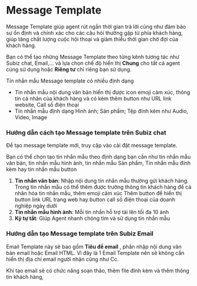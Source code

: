 # Message Template

Message Template giúp agent rút ngắn thời gian trả lời cũng như đảm bảo sự ổn định và chính xác cho các câu hỏi thường gặp từ phía khách hàng, giúp tăng chất lượng cuộc hội thoại và giảm thiểu thời gian chờ đợi của khách  hàng.

Bạn có thể tạo những Message Template theo từng kênh tương tác như Subiz chat, Email,... và lựa chọn chế độ hiển thị **Chung** cho tất cả agent cùng sử dụng hoặc **Riêng tư** chỉ riêng bạn sử dụng.

Tin nhắn mẫu Message template có nhiều định dạng

* Tin nhắn mẫu nội dung văn bản hiển thị được icon emoji cảm xúc, thông tin cá nhân của khách hàng và có kèm thêm button như URL link website, Call số điện thoại
* Tin nhắn mẫu định dạng Hình ảnh; Sản phẩm; Tệp đính kèm như Audio, Video, Image

### Hướng dẫn cách tạo Message template trên Subiz chat

Để tạo message template mới, truy cập vào cài đặt message template.

Bạn có thể chọn tạo tin nhắn mẫu theo định dạng bạn cần như tin nhắn mẫu văn bản, tin nhắn mẫu hình ảnh, tin nhắn mẫu Sản phẩm, Tin nhắn mẫu đính kèm hay tin nhắn mẫu button

1. **Tin nhắn văn bản**: Nhập nội dung tin nhắn mẫu thường gửi khách hàng.  Trong tin nhắn mẫu có thể thêm được trường thông tin khách hàng để cá nhân hóa tin nhắn mẫu, thêm emoji cảm xúc Thêm button để hiển thị button link URL trang web hay button call số điện thoại của doanh nghiệp ngày dưới 
2. **Tin nhắn mẫu hình ảnh**: Mỗi tin nhắn hỗ trợ tải lên tối đa 10 ảnh
3. **Ký tự tắt**: Giúp Agent nhanh chóng tìm và sử dụng tin nhắn mẫu

### Hướng dẫn tạo Message template trên Subiz Email

Email Template này sẽ bao gồm **Tiêu đề email** , phần nhập nội dung văn bản email hoặc Email HTML.  Vì đây là 1 Email Template nên sẽ không cần hiển thị địa chỉ email người nhận cũng như Cc.

Khi tạo email sẽ có chức năng soạn thảo, thêm file đính kèm và thêm thông tin khách hàng,

  
  


